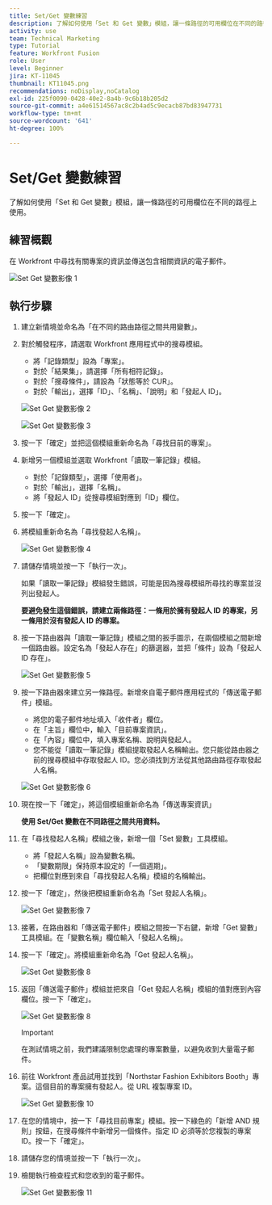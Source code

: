 ```yaml
---
title: Set/Get 變數練習
description: 了解如何使用「Set 和 Get 變數」模組，讓一條路徑的可用欄位在不同的路徑上使用。
activity: use
team: Technical Marketing
type: Tutorial
feature: Workfront Fusion
role: User
level: Beginner
jira: KT-11045
thumbnail: KT11045.png
recommendations: noDisplay,noCatalog
exl-id: 225f0090-0428-40e2-8a4b-9c6b18b205d2
source-git-commit: a4e61514567ac8c2b4ad5c9ecacb87bd83947731
workflow-type: tm+mt
source-wordcount: '641'
ht-degree: 100%

---
```


# Set/Get 變數練習

了解如何使用「Set 和 Get 變數」模組，讓一條路徑的可用欄位在不同的路徑上使用。

## 練習概觀

在 Workfront 中尋找有關專案的資訊並傳送包含相關資訊的電子郵件。

![Set Get 變數影像 1](../12-exercises/assets/set-get-variables-walkthrough-1.png)

## 執行步驟

1. 建立新情境並命名為「在不同的路由路徑之間共用變數」。
1. 對於觸發程序，請選取 Workfront 應用程式中的搜尋模組。

   + 將「記錄類型」設為「專案」。
   + 對於「結果集」，請選擇「所有相符記錄」。
   + 對於「搜尋條件」，請設為「狀態等於 CUR」。
   + 對於「輸出」，選擇「ID」、「名稱」、「說明」和「發起人 ID」。

   ![Set Get 變數影像 2](../12-exercises/assets/set-get-variables-walkthrough-2.png)

   ![Set Get 變數影像 3](../12-exercises/assets/set-get-variables-walkthrough-3.png)

1. 按一下「確定」並把這個模組重新命名為「尋找目前的專案」。
1. 新增另一個模組並選取 Workfront「讀取一筆記錄」模組。

   + 對於「記錄類型」，選擇「使用者」。
   + 對於「輸出」，選擇「名稱」。
   + 將「發起人 ID」從搜尋模組對應到「ID」欄位。

1. 按一下「確定」。
1. 將模組重新命名為「尋找發起人名稱」。

   ![Set Get 變數影像 4](../12-exercises/assets/set-get-variables-walkthrough-4.png)

1. 請儲存情境並按一下「執行一次」。

   如果「讀取一筆記錄」模組發生錯誤，可能是因為搜尋模組所尋找的專案並沒列出發起人。

   **要避免發生這個錯誤，請建立兩條路徑：一條用於擁有發起人 ID 的專案，另一條用於沒有發起人 ID 的專案。**

1. 按一下路由器與「讀取一筆記錄」模組之間的扳手圖示，在兩個模組之間新增一個路由器。設定名為「發起人存在」的篩選器，並把「條件」設為「發起人 ID 存在」。

   ![Set Get 變數影像 5](../12-exercises/assets/set-get-variables-walkthrough-5.png)

1. 按一下路由器來建立另一條路徑。新增來自電子郵件應用程式的「傳送電子郵件」模組。

   + 將您的電子郵件地址填入「收件者」欄位。
   + 在「主旨」欄位中，輸入「目前專案資訊」。
   + 在「內容」欄位中，填入專案名稱、說明與發起人。
   + 您不能從「讀取一筆記錄」模組提取發起人名稱輸出。您只能從路由器之前的搜尋模組中存取發起人 ID。您必須找到方法從其他路由路徑存取發起人名稱。

   ![Set Get 變數影像 6](../12-exercises/assets/set-get-variables-walkthrough-6.png)

1. 現在按一下「確定」，將這個模組重新命名為「傳送專案資訊」

   **使用 Set/Get 變數在不同路徑之間共用資料。**

1. 在「尋找發起人名稱」模組之後，新增一個「Set 變數」工具模組。

   + 將「發起人名稱」設為變數名稱。
   + 「變數期限」保持原本設定的「一個週期」。
   + 把欄位對應到來自「尋找發起人名稱」模組的名稱輸出。

1. 按一下「確定」，然後把模組重新命名為「Set 發起人名稱」。

   ![Set Get 變數影像 7](../12-exercises/assets/set-get-variables-walkthrough-7.png)

1. 接著，在路由器和「傳送電子郵件」模組之間按一下右鍵，新增「Get 變數」工具模組。在「變數名稱」欄位輸入「發起人名稱」。
1. 按一下「確定」。將模組重新命名為「Get 發起人名稱」。

   ![Set Get 變數影像 8](../12-exercises/assets/set-get-variables-walkthrough-8.png)

1. 返回「傳送電子郵件」模組並把來自「Get 發起人名稱」模組的值對應到內容欄位。按一下「確定」。

   ![Set Get 變數影像 8](../12-exercises/assets/set-get-variables-walkthrough-8.png)

   >[!IMPORTANT]
   >
   >在測試情境之前，我們建議限制您處理的專案數量，以避免收到大量電子郵件。

1. 前往 Workfront 產品試用並找到「Northstar Fashion Exhibitors Booth」專案。這個目前的專案擁有發起人。從 URL 複製專案 ID。

   ![Set Get 變數影像 10](../12-exercises/assets/set-get-variables-walkthrough-10.png)

1. 在您的情境中，按一下「尋找目前專案」模組。按一下綠色的「新增 AND 規則」按鈕，在搜尋條件中新增另一個條件。指定 ID 必須等於您複製的專案 ID。按一下「確定」。
1. 請儲存您的情境並按一下「執行一次」。
1. 檢閱執行檢查程式和您收到的電子郵件。

   ![Set Get 變數影像 11](../12-exercises/assets/set-get-variables-walkthrough-11.png)
